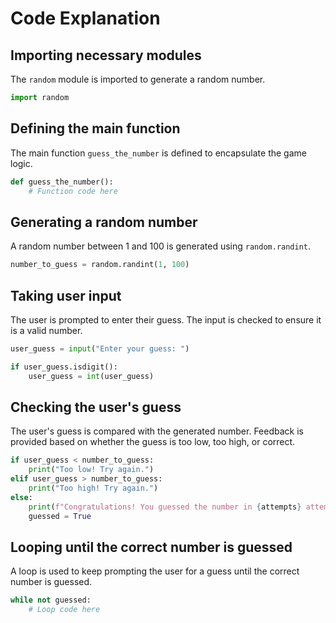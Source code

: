 # Code Explanation

## Importing necessary modules
The `random` module is imported to generate a random number.

```python
import random
```

## Defining the main function
The main function `guess_the_number` is defined to encapsulate the game logic.

```python
def guess_the_number():
    # Function code here
```

## Generating a random number
A random number between 1 and 100 is generated using `random.randint`.

```python
number_to_guess = random.randint(1, 100)
```

## Taking user input
The user is prompted to enter their guess. The input is checked to ensure it is a valid number.

```python
user_guess = input("Enter your guess: ")

if user_guess.isdigit():
    user_guess = int(user_guess)
```

## Checking the user's guess
The user's guess is compared with the generated number. Feedback is provided based on whether the guess is too low, too high, or correct.

```python
if user_guess < number_to_guess:
    print("Too low! Try again.")
elif user_guess > number_to_guess:
    print("Too high! Try again.")
else:
    print(f"Congratulations! You guessed the number in {attempts} attempts.")
    guessed = True
```

## Looping until the correct number is guessed
A loop is used to keep prompting the user for a guess until the correct number is guessed.

```python
while not guessed:
    # Loop code here
```
